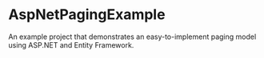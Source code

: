 # AspNetPagingExample
An example project that demonstrates an easy-to-implement paging model using ASP.NET and Entity Framework.
